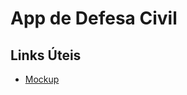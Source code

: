 # App de Defesa Civil

## Links Úteis

* [Mockup](https://www.figma.com/file/zb5PtMb8DqNJOOPWoJ429N/app-defesa-civil)